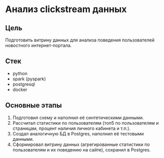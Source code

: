 # Анализ clickstream данных

## Цель
Подготовить витрину данных для анализа поведения пользователей новостного интернет-портала.

## Стек
 * python
 * spark (pyspark)
 * postgresql
 * docker

## Основные этапы
 1. Подготовил схему и наполнил её синтетическими данными.
 2. Рассчитал статистики по пользователям (топ5 по пользователям и страницам, процент наличия личного кабинета и т.п.).
 3. Создал аналогичную БД в Postgres, наполнил её тестовыми данными.
 4. Сформировал витрину данных (агрегированные статистики по пользователям и их поведению на сайте), сохранил в Postgres.
